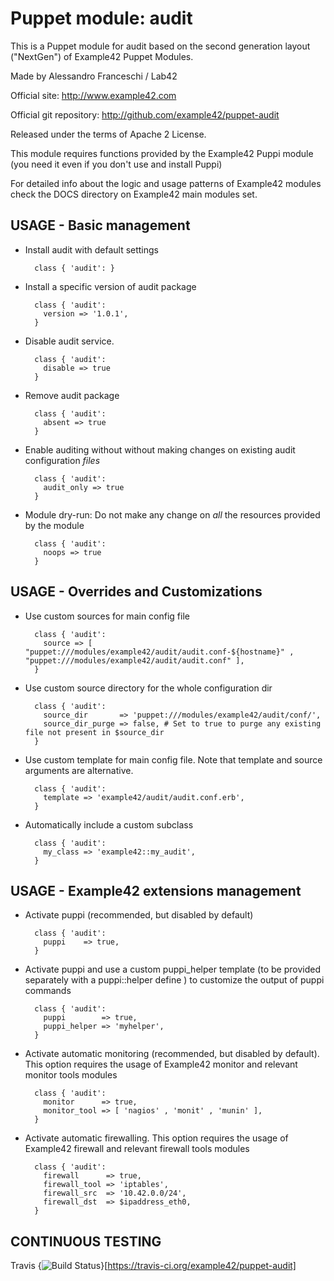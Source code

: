 # Puppet module: audit

This is a Puppet module for audit based on the second generation layout ("NextGen") of Example42 Puppet Modules.

Made by Alessandro Franceschi / Lab42

Official site: http://www.example42.com

Official git repository: http://github.com/example42/puppet-audit

Released under the terms of Apache 2 License.

This module requires functions provided by the Example42 Puppi module (you need it even if you don't use and install Puppi)

For detailed info about the logic and usage patterns of Example42 modules check the DOCS directory on Example42 main modules set.


## USAGE - Basic management

* Install audit with default settings

        class { 'audit': }

* Install a specific version of audit package

        class { 'audit':
          version => '1.0.1',
        }

* Disable audit service.

        class { 'audit':
          disable => true
        }

* Remove audit package

        class { 'audit':
          absent => true
        }

* Enable auditing without without making changes on existing audit configuration *files*

        class { 'audit':
          audit_only => true
        }

* Module dry-run: Do not make any change on *all* the resources provided by the module

        class { 'audit':
          noops => true
        }


## USAGE - Overrides and Customizations
* Use custom sources for main config file 

        class { 'audit':
          source => [ "puppet:///modules/example42/audit/audit.conf-${hostname}" , "puppet:///modules/example42/audit/audit.conf" ], 
        }


* Use custom source directory for the whole configuration dir

        class { 'audit':
          source_dir       => 'puppet:///modules/example42/audit/conf/',
          source_dir_purge => false, # Set to true to purge any existing file not present in $source_dir
        }

* Use custom template for main config file. Note that template and source arguments are alternative. 

        class { 'audit':
          template => 'example42/audit/audit.conf.erb',
        }

* Automatically include a custom subclass

        class { 'audit':
          my_class => 'example42::my_audit',
        }


## USAGE - Example42 extensions management 
* Activate puppi (recommended, but disabled by default)

        class { 'audit':
          puppi    => true,
        }

* Activate puppi and use a custom puppi_helper template (to be provided separately with a puppi::helper define ) to customize the output of puppi commands 

        class { 'audit':
          puppi        => true,
          puppi_helper => 'myhelper', 
        }

* Activate automatic monitoring (recommended, but disabled by default). This option requires the usage of Example42 monitor and relevant monitor tools modules

        class { 'audit':
          monitor      => true,
          monitor_tool => [ 'nagios' , 'monit' , 'munin' ],
        }

* Activate automatic firewalling. This option requires the usage of Example42 firewall and relevant firewall tools modules

        class { 'audit':       
          firewall      => true,
          firewall_tool => 'iptables',
          firewall_src  => '10.42.0.0/24',
          firewall_dst  => $ipaddress_eth0,
        }


## CONTINUOUS TESTING

Travis {<img src="https://travis-ci.org/example42/puppet-audit.png?branch=master" alt="Build Status" />}[https://travis-ci.org/example42/puppet-audit]
